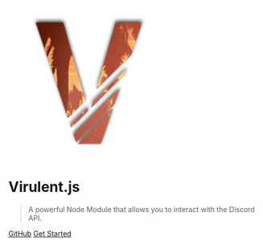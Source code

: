 ![logo](img/60E92F36-F953-49A9-B8F8-07B7DD10A34C.png)

# Virulent.js

> A powerful Node Module that allows you to interact with the Discord API. 

[GitHub](https://github.com/TheRealToxicDev/Virulent)
[Get Started](#about)
